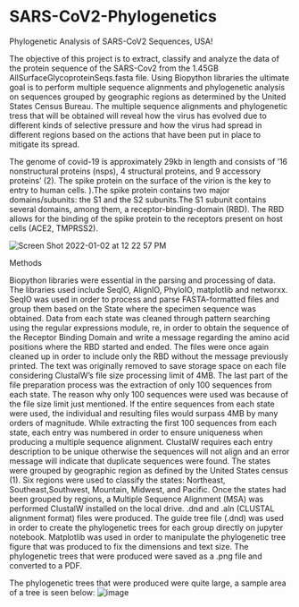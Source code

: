 # SARS-CoV2-Phylogenetics
Phylogenetic Analysis of SARS-CoV2 Sequences, USA!

The objective of this project is to extract, classify and analyze the data of the protein sequence of the SARS-Cov2 from the 1.45GB AllSurfaceGlycoproteinSeqs.fasta file. Using Biopython libraries the ultimate goal is to perform multiple sequence alignments and phylogenetic analysis on sequences grouped by geographic regions as determined by the United States Census Bureau. The multiple sequence alignments and phylogenetic tress that will be obtained will reveal how the virus has evolved due to different kinds of selective pressure and how the virus had spread in different regions based on the actions that have been put in place to mitigate its spread. 

The genome of covid-19 is approximately 29kb in length and consists of ’16 nonstructural proteins (nsps), 4 structural proteins, and 9 accessory proteins’ (2). The spike protein on the surface of the virion is the key to entry to human cells. ).The spike protein contains two major domains/subunits: the S1 and the S2 subunits.The S1 subunit contains several domains, among them, a receptor-binding-domain (RBD). The RBD allows for the binding of the spike protein to the receptors present on host cells (ACE2, TMPRSS2).

![Screen Shot 2022-01-02 at 12 22 57 PM](https://user-images.githubusercontent.com/90015489/147883946-e94aae51-bb49-443c-bd01-5cb90d689784.png)

Methods

Biopython libraries were essential in the parsing and processing of data. The libraries used include SeqIO, AlignIO, PhyloIO, matplotlib and networxx. SeqIO was used in order to process and parse FASTA-formatted files and group them based on the State where the specimen sequence was obtained. Data from each state was cleaned through pattern searching using the regular expressions module, re, in order to obtain the sequence of the Receptor Binding Domain and write a message regarding the amino acid positions where the RBD started and ended. The files were once again cleaned up in order to include only the RBD without the message previously printed. The text was originally removed to save storage space on each file considering  ClustalW’s file size processing limit of 4MB. The last part of the file preparation process was the extraction of only 100 sequences from each state. The reason why only 100 sequences were used was because of the file size limit just mentioned. If the entire sequences from each state were used, the individual and resulting files would surpass 4MB by many orders of magnitude. While extracting the first 100 sequences from each state, each entry was numbered in order to ensure uniqueness when producing a multiple sequence alignment. ClustalW requires each entry description to be unique otherwise the sequences will not align and an error message will indicate that duplicate sequences were found.
The states were grouped by geographic region as defined by the United States census (1). Six regions were used to classify the states: Northeast, Southeast,Southwest, Mountain, Midwest, and Pacific.
Once the states had been grouped by regions, a Multiple Sequence Alignment (MSA) was performed ClustalW installed on the local drive. .dnd and .aln (CLUSTAL alignment format) files were produced. The guide tree file (.dnd) was used in order to create the phylogenetic trees for each group directly on jupyter notebook. Matplotlib was used in order to manipulate the phylogenetic tree figure that was produced to fix the dimensions and text size. The phylogenetic trees that were produced were saved as a .png file and converted to a PDF. 

The phylogenetic trees that were produced were quite large, a sample area of a tree is seen below:
![image](https://user-images.githubusercontent.com/90015489/147884392-aa7abec8-5f13-4ec7-aed1-b331e5db7440.png)


